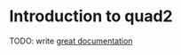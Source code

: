# Introduction to quad2

TODO: write [great documentation](http://jacobian.org/writing/great-documentation/what-to-write/)
